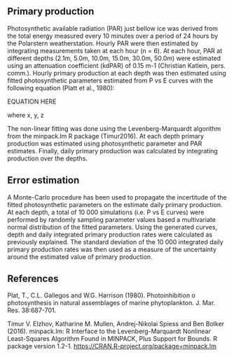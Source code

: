 ## Primary production

Photosynthetic available radiation (PAR) just bellow ice was derived from the total energy measured every 10 minutes over a period of 24 hours by the Polarstern weatherstation. Hourly PAR were then estimated by integrating measurements taken at each hour (n = 6). At each hour, PAR at different depths (2.1m, 5.0m, 10.0m, 15.0m, 30.0m, 50.0m) were estimated using an attenuation coefficient (kdPAR) of 0.15 m-1 (Christian Katlein, pers. comm.). Hourly primary production at each depth was then estimated using fitted photosynthetic parameters estimated from P vs E curves with the following equation (Platt et al., 1980):

EQUATION HERE

where x, y, z

The non-linear fitting was done using the Levenberg-Marquardt algorithm from the minpack.lm R package (Timur2016). At each depth primary production was estimated using photosynthetic parameter and PAR estimates. Finally, daily primary production was calculated by integrating production over the depths.

## Error estimation

A Monte-Carlo procedure has been used to propagate the incertitude of the fitted photosynthetic parameters on the estimate daily primary production. At each depth, a total of 10 000 simulations (i.e. P vs E curves) were performed by randomly sampling parameter values based a multivariate normal distribution of the fitted parameters. Using the generated curves, depth and daily integrated primary production rates were calculated as previously explained. The standard deviation of the 10 000 integrated daily primary production rates was then used as a measure of the uncertainty around the estimated value of primary production.


## References

Plat, T., C.L. Gallegos and W.G. Harrison (1980). Photoinhibition o photosynthesis in natural assemblages of marine phytoplankton. J. Mar. Res. 38:687-701.

Timur V. Elzhov, Katharine M. Mullen, Andrej-Nikolai Spiess and Ben Bolker (2016). minpack.lm: R Interface to the Levenberg-Marquardt Nonlinear Least-Squares Algorithm Found in MINPACK, Plus Support for Bounds. R package version 1.2-1. https://CRAN.R-project.org/package=minpack.lm
